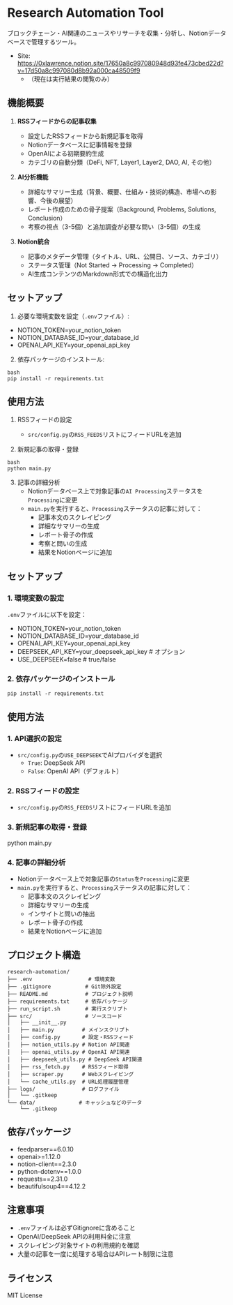 # Research Automation Tool

ブロックチェーン・AI関連のニュースやリサーチを収集・分析し、Notionデータベースで管理するツール。
- Site: https://0xlawrence.notion.site/17650a8c997080948d93fe473cbed22d?v=17d50a8c997080d8b92a000ca48509f9
   - （現在は実行結果の閲覧のみ）

## 機能概要

1. **RSSフィードからの記事収集**
   - 設定したRSSフィードから新規記事を取得
   - Notionデータベースに記事情報を登録
   - OpenAIによる初期要約生成
   - カテゴリの自動分類（DeFi, NFT, Layer1, Layer2, DAO, AI, その他）

2. **AI分析機能**
   - 詳細なサマリー生成（背景、概要、仕組み・技術的構造、市場への影響、今後の展望）
   - レポート作成のための骨子提案（Background, Problems, Solutions, Conclusion）
   - 考察の視点（3-5個）と追加調査が必要な問い（3-5個）の生成

3. **Notion統合**
   - 記事のメタデータ管理（タイトル、URL、公開日、ソース、カテゴリ）
   - ステータス管理（Not Started → Processing → Completed）
   - AI生成コンテンツのMarkdown形式での構造化出力

## セットアップ

1. 必要な環境変数を設定（`.env`ファイル）:
- NOTION_TOKEN=your_notion_token
- NOTION_DATABASE_ID=your_database_id
- OPENAI_API_KEY=your_openai_api_key

2. 依存パッケージのインストール:
```
bash
pip install -r requirements.txt
```

## 使用方法

1. RSSフィードの設定
   - `src/config.py`の`RSS_FEEDS`リストにフィードURLを追加

2. 新規記事の取得・登録
```
bash
python main.py
```
3. 記事の詳細分析
   - Notionデータベース上で対象記事の`AI Processing`ステータスを`Processing`に変更
   - `main.py`を実行すると、`Processing`ステータスの記事に対して：
     - 記事本文のスクレイピング
     - 詳細なサマリーの生成
     - レポート骨子の作成
     - 考察と問いの生成
     - 結果をNotionページに追加

## セットアップ

### 1. 環境変数の設定
`.env`ファイルに以下を設定：

- NOTION_TOKEN=your_notion_token
- NOTION_DATABASE_ID=your_database_id
- OPENAI_API_KEY=your_openai_api_key
- DEEPSEEK_API_KEY=your_deepseek_api_key  # オプション
- USE_DEEPSEEK=false  # true/false

### 2. 依存パッケージのインストール
```
pip install -r requirements.txt
```

## 使用方法

### 1. API選択の設定
- `src/config.py`の`USE_DEEPSEEK`でAIプロバイダを選択
  - `True`: DeepSeek API
  - `False`: OpenAI API（デフォルト）

### 2. RSSフィードの設定
- `src/config.py`の`RSS_FEEDS`リストにフィードURLを追加

### 3. 新規記事の取得・登録

python main.py

### 4. 記事の詳細分析
- Notionデータベース上で対象記事の`Status`を`Processing`に変更
- `main.py`を実行すると、`Processing`ステータスの記事に対して：
  - 記事本文のスクレイピング
  - 詳細なサマリーの生成
  - インサイトと問いの抽出
  - レポート骨子の作成
  - 結果をNotionページに追加

## プロジェクト構造

```
research-automation/
├── .env                  # 環境変数
├── .gitignore           # Git除外設定
├── README.md            # プロジェクト説明
├── requirements.txt     # 依存パッケージ
├── run_script.sh        # 実行スクリプト
├── src/                 # ソースコード
│   ├── __init__.py
│   ├── main.py         # メインスクリプト
│   ├── config.py       # 設定・RSSフィード
│   ├── notion_utils.py # Notion API関連
│   ├── openai_utils.py # OpenAI API関連
│   ├── deepseek_utils.py # DeepSeek API関連
│   ├── rss_fetch.py    # RSSフィード取得
│   ├── scraper.py      # Webスクレイピング
│   └── cache_utils.py  # URL処理履歴管理
├── logs/               # ログファイル
│   └── .gitkeep
└── data/              # キャッシュなどのデータ
    └── .gitkeep
```

## 依存パッケージ

- feedparser==6.0.10
- openai>=1.12.0
- notion-client==2.3.0
- python-dotenv==1.0.0
- requests==2.31.0
- beautifulsoup4==4.12.2

## 注意事項

- `.env`ファイルは必ずGitignoreに含めること
- OpenAI/DeepSeek APIの利用料金に注意
- スクレイピング対象サイトの利用規約を確認
- 大量の記事を一度に処理する場合はAPIレート制限に注意

## ライセンス

MIT License
